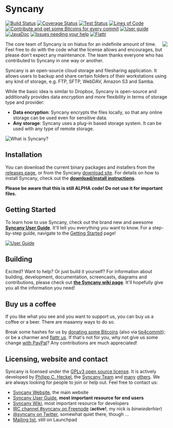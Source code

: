 Syncany
=======
[![Build Status](https://travis-ci.org/syncany/syncany.svg?branch=master)](https://travis-ci.org/syncany/syncany) [![Coverage Status](https://api.syncany.org/v3/badges/coverage)](https://reports.syncany.org/coverage/) [![Test Status](https://api.syncany.org/v3/badges/tests)](https://reports.syncany.org/tests/) [![Lines of Code](https://api.syncany.org/v3/badges/lines)](https://syncany.org/reports/cloc.xml) [![Contribute and get some Bitcoins for every commit](https://api.syncany.org/v3/badges/tips)](https://tip4commit.com/github/syncany/syncany) [![User guide](https://readthedocs.org/projects/syncany/badge/?version=latest)](https://readthedocs.org/projects/syncany/?badge=latest) [![JavaDoc](https://api.syncany.org/v3/badges/javadoc)](https://docs.syncany.org/javadoc/) [![Issues needing your help](https://api.syncany.org/v3/badges/waffle)](http://waffle.io/syncany/syncany) [![Flattr](https://api.flattr.com/button/flattr-badge-large.png)](https://flattr.com/thing/290043/Syncany)

<img src="gradle/resources/syncany-logo.png" align="right" />


The core team of Syncany is on hiatus for an indefinite amount of time. Feel 
free to do with the code what the license allows and encourages, but please 
don't expect any maintenance. The team thanks everyone who has contributed 
to Syncany in one way or another.

Syncany is an open-source cloud storage and filesharing application. It allows
users to backup and share certain folders of their workstations using any kind
of storage, e.g. FTP, SFTP, WebDAV, Amazon S3 and Samba.

While the basic idea is similar to Dropbox, Syncany is
open-source and additionally provides data encryption and more flexibility in
terms of storage type and provider:

- **Data encryption**: Syncany encrypts the files locally, so that any online
  storage can be used even for sensitive data.
- **Any storage**: Syncany uses a plug-in based storage system. It can
  be used with any type of remote storage.

![What is Syncany?](gradle/resources/what-is-syncany.png)

Installation
------------
You can download the current binary packages and installers from the [releases page](https://github.com/syncany/syncany/releases), or from the Syncany [download site](https://www.syncany.org/dist/releases/?C=M;O=D). For details on how to install Syncany, check out the **[download/install instructions](https://syncany.readthedocs.org/en/latest/installation.html)**.

**Please be aware that this is still ALPHA code! Do not use it for important files.**

Getting Started
---------------
To learn how to use Syncany, check out the brand new and awesome **[Syncany User Guide](https://syncany.readthedocs.org/)**. It'll tell you everything you want to know. For a step-by-step guide, navigate to the [Getting Started](https://syncany.readthedocs.org/en/latest/getting_started.html) page!

[![User Guide](gradle/resources/user-guide-excerpt.png)](https://syncany.readthedocs.org/)

Building
--------
Excited? Want to help? Or just build it yourself? For information about building, development, documentation, screencasts, diagrams and contributions, please check out **[the Syncany wiki page](https://github.com/syncany/syncany/wiki)**. It'll hopefully give you all the information you need!

Buy us a coffee
---------------
If you like what you see and you want to support us, you can buy us a coffee or a beer. There are maaanny ways to do so.

Break some hashes for us by [donating some Bitcoins](https://blockchain.info/address/1626wjrw3uWk9adyjCfYwafw4sQWujyjn8) (also via [tip4commit](https://tip4commit.com/github/syncany/syncany)); or be a charmer and [flattr us](https://flattr.com/thing/290043/Syncany). If that's not for you, why not give us some change [with PayPal](https://www.syncany.org/donate.html)? Any contributions are much appreciated!

Licensing, website and contact
------------------------------
Syncany is licensed under the [GPLv3 open source license](LICENSE.md). It is actively developed by [Philipp C. Heckel](https://blog.philippheckel.com/), the [Syncany Team](https://github.com/orgs/syncany/teams/syncany-team) and [many](AUTHORS.md) [others](https://github.com/syncany/syncany/graphs/contributors). We are always looking for people to join or help out. Feel free to contact us:

- [Syncany Website](https://www.syncany.org/), the main website
- [Syncany User Guide](https://syncany.readthedocs.org/), **most important resource for end users**
- [Syncany Wiki](https://github.com/syncany/syncany/wiki), most important resource for developers
- [IRC channel #syncany on Freenode](https://webchat.freenode.net/?channels=syncany) (**active!**, my nick is *binwiederhier*)
- [@syncany on Twitter](https://twitter.com/#!/syncany), somewhat quiet there, though ...
- [Mailing list](https://launchpad.net/~syncany-team), still on Launchpad
